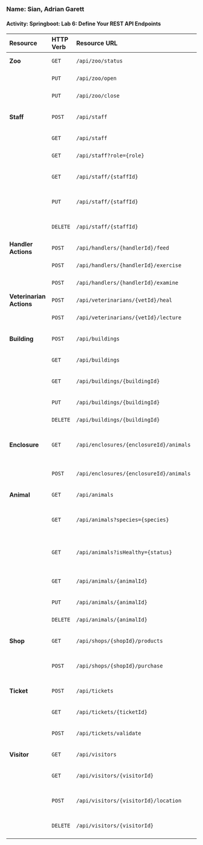 ### Name: Sian, Adrian Garett
#### Activity: Springboot: Lab 6: Define Your REST API Endpoints

| Resource | HTTP Verb | Resource URL | Use Case |
| :--- | :--- | :--- | :--- |
| **Zoo** | `GET` | `/api/zoo/status` | Get zoo status |
| | `PUT` | `/api/zoo/open` | Open the zoo |
| | `PUT` | `/api/zoo/close` | Close the zoo |
| **Staff** | `POST` | `/api/staff` | Create new staff member |
| | `GET` | `/api/staff` | Get all staff |
| | `GET` | `/api/staff?role={role}` | Get staff by role |
| | `GET` | `/api/staff/{staffId}` | Get staff member by ID |
| | `PUT` | `/api/staff/{staffId}` | Update staff member |
| | `DELETE` | `/api/staff/{staffId}` | Delete staff member |
| **Handler Actions** | `POST` | `/api/handlers/{handlerId}/feed` | Feed an animal |
| | `POST` | `/api/handlers/{handlerId}/exercise`| Exercise an animal |
| | `POST` | `/api/handlers/{handlerId}/examine` | Examine an animal |
| **Veterinarian Actions**| `POST` | `/api/veterinarians/{vetId}/heal` | Heal an animal |
| | `POST` | `/api/veterinarians/{vetId}/lecture` | Start a lecture |
| **Building** | `POST` | `/api/buildings` | Create new building |
| | `GET` | `/api/buildings` | Get all buildings |
| | `GET` | `/api/buildings/{buildingId}`| Get building by ID |
| | `PUT` | `/api/buildings/{buildingId}`| Update building |
| | `DELETE`| `/api/buildings/{buildingId}`| Delete building |
| **Enclosure** | `GET` | `/api/enclosures/{enclosureId}/animals` | Get animals in enclosure |
| | `POST` | `/api/enclosures/{enclosureId}/animals` | Add animal to enclosure |
| **Animal** | `GET` | `/api/animals` | Get all animals |
| | `GET` | `/api/animals?species={species}` | Get animals by species |
| | `GET` | `/api/animals?isHealthy={status}` | Get animals by health status |
| | `GET` | `/api/animals/{animalId}` | Get animal by ID |
| | `PUT` | `/api/animals/{animalId}` | Update animal |
| | `DELETE` | `/api/animals/{animalId}` | Delete animal |
| **Shop** | `GET` | `/api/shops/{shopId}/products` | Get products in shop |
| | `POST` | `/api/shops/{shopId}/purchase` | Purchase item from shop |
| **Ticket** | `POST` | `/api/tickets` | Create new ticket |
| | `GET` | `/api/tickets/{ticketId}` | Get ticket by ID |
| | `POST` | `/api/tickets/validate` | Validate ticket code |
| **Visitor** | `GET` | `/api/visitors` | Get all visitors |
| | `GET` | `/api/visitors/{visitorId}` | Get visitor by ID |
| | `POST`| `/api/visitors/{visitorId}/location` | Update visitor location |
| | `DELETE` | `/api/visitors/{visitorId}` | Remove visitor (on exit) |
